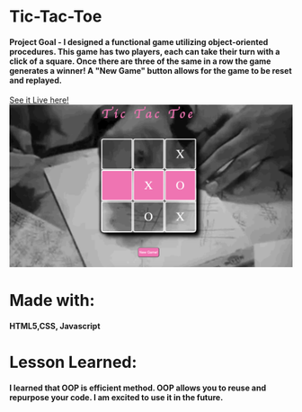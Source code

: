 # Tic-Tac-Toe
 #### Project Goal - I  designed a functional game utilizing object-oriented procedures. This game has two players, each can take their turn with a click of a square. Once there are three of the same in a row the game generates a winner! A "New Game" button allows for the game to be reset and replayed.
 [See it Live here!](https://awesome-sinoussi-1d341e.netlify.app)
 ![](tictactoe.png)
# Made with:
#### HTML5,CSS, Javascript
# Lesson Learned:
#### I learned that OOP is efficient method. OOP allows you to reuse and repurpose your code. I am excited to use it in the future.
